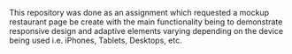 This repository was done as an assignment which requested a mockup restaurant page be create with the main functionality being to demonstrate responsive design and adaptive elements varying depending on the device being used i.e. iPhones, Tablets, Desktops, etc.
